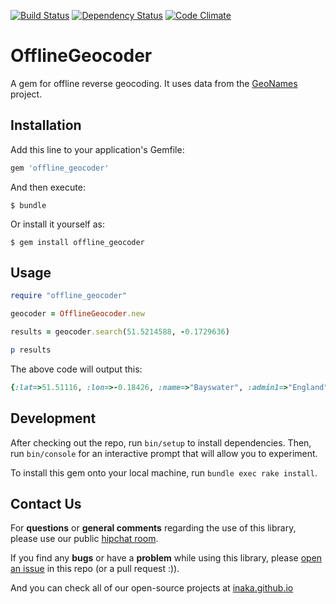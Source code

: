 [![Build Status](https://travis-ci.org/sildur/offline_geocoder.svg)](https://travis-ci.org/sildur/offline_geocoder) 
[![Dependency Status](https://gemnasium.com/sildur/offline_geocoder.svg)](https://gemnasium.com/sildur/offline_geocoder) 
[![Code Climate](https://codeclimate.com/github/sildur/offline_geocoder/badges/gpa.svg)](https://codeclimate.com/github/sildur/offline_geocoder)

# OfflineGeocoder

A gem for offline reverse geocoding. It uses data from the [GeoNames](http://www.geonames.org/) project.

## Installation

Add this line to your application's Gemfile:

```ruby
gem 'offline_geocoder'
```

And then execute:

    $ bundle

Or install it yourself as:

    $ gem install offline_geocoder

## Usage

```ruby
require "offline_geocoder"

geocoder = OfflineGeocoder.new

results = geocoder.search(51.5214588, -0.1729636)

p results
```

The above code will output this:

```ruby
{:lat=>51.51116, :lon=>-0.18426, :name=>"Bayswater", :admin1=>"England", :admin2=>"Greater London", :cc=>"GB", :country=>"United Kingdom"}
```


## Development

After checking out the repo, run `bin/setup` to install dependencies. Then, run `bin/console` for an interactive prompt that will allow you to experiment.

To install this gem onto your local machine, run `bundle exec rake install`.

## Contact Us

For **questions** or **general comments** regarding the use of this library, please use our public
[hipchat room](http://inaka.net/hipchat).

If you find any **bugs** or have a **problem** while using this library, please [open an issue](https://github.com/inaka/galgo/issues/new) in this repo (or a pull request :)).

And you can check all of our open-source projects at [inaka.github.io](http://inaka.github.io)
